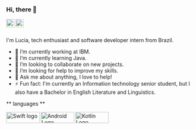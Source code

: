 ### Hi, there 👋

<a href="https://www.linkedin.com/in/lucia-rigoni-freire/">
  <img align="left" alt="Lucia's Instagram" width="22px" 
       src="https://raw.githubusercontent.com/peterthehan/peterthehan/master/assets/linkedin.svg" />
</a>

<a href="https://www.instagram.com/luciaintech/">
  <img align="left" alt="Lucia's LinkedIN" width="22px" src="https://raw.githubusercontent.com/hussainweb/hussainweb/main/icons/instagram.png" />
</a>
<br />
<br />

I'm Lucia, tech enthusiast and software developer intern from  Brazil.
- 🔭 I’m currently working at IBM.
- 🌱 I’m currently learning Java.
- 👯 I’m looking to collaborate on new projects.
- 🤔 I’m looking for help to improve my skills.
- 💬 Ask me about anything, I love to help!
- ⚡ Fun fact: I'm currently an Information technology senior student, but I also have a Bachelor in English Literature and Linguistics.

** languages **
<br />

<a href="https://img.shields.io/badge/Swift-FA7343?style=for-the-badge&logo=swift&logoColor=white">
  <img align="left" alt="Swift logo" width="90px"  height="30" src="https://img.shields.io/badge/Swift-FA7343?style=for-the-badge&logo=swift&logoColor=white" />
</a>

<a href="https://img.shields.io/badge/Android-3DDC84?style=for-the-badge&logo=android&logoColor=white">
  <img align="left" alt="Android Logo" width="90px" height="30"  src="https://img.shields.io/badge/Android-3DDC84?style=for-the-badge&logo=android&logoColor=white" />
</a>

<a href="https://img.shields.io/badge/Kotlin-0095D5?&style=for-the-badge&logo=kotlin&logoColor=white">
  <img align="left" alt="Kotlin Logo" width="90px" height="30" src="https://img.shields.io/badge/Kotlin-0095D5?&style=for-the-badge&logo=kotlin&logoColor=white" />
</a>

<!--
**luciarigoni/luciarigoni** is a ✨ _special_ ✨ repository because its `README.md` (this file) appears on your GitHub profile.

Here are some ideas to get you started:

- 🔭 I’m currently working on ...
- 🌱 I’m currently learning ...
- 👯 I’m looking to collaborate on ...
- 🤔 I’m looking for help with ...
- 💬 Ask me about ...
- 📫 How to reach me: ...
- 😄 Pronouns: ...
- ⚡ Fun fact: ...
-->
